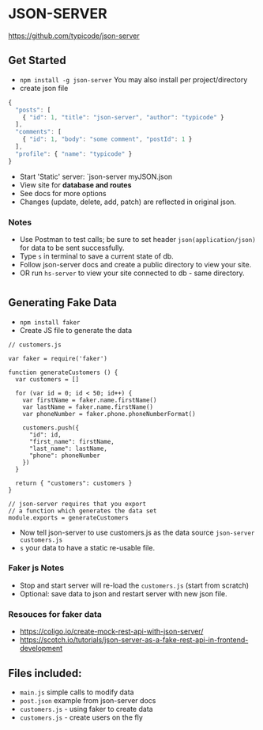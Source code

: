 # JSON-SERVER

https://github.com/typicode/json-server

## Get Started
* `npm install -g json-server` You may also install per project/directory
* create json file
```js
{
  "posts": [
    { "id": 1, "title": "json-server", "author": "typicode" }
  ],
  "comments": [
    { "id": 1, "body": "some comment", "postId": 1 }
  ],
  "profile": { "name": "typicode" }
}
```
* Start 'Static' server: `json-server myJSON.json
* View site for **database and routes**
* See docs for more options
* Changes (update, delete, add, patch) are reflected in original json.

### Notes
* Use Postman to test calls; be sure to set header `json(application/json)` for data to be sent successfully.
* Type `s` in terminal to save a current state of db.
* Follow json-server docs and create a public directory to view your site.
* OR run `hs-server` to view your site connected to db - same directory.

#

## Generating Fake Data

* `npm install faker`
* Create JS file to generate the data

```
// customers.js

var faker = require('faker')

function generateCustomers () {
  var customers = []

  for (var id = 0; id < 50; id++) {
    var firstName = faker.name.firstName()
    var lastName = faker.name.firstName()
    var phoneNumber = faker.phone.phoneNumberFormat()

    customers.push({
      "id": id,
      "first_name": firstName,
      "last_name": lastName,
      "phone": phoneNumber
    })
  }

  return { "customers": customers }
}

// json-server requires that you export
// a function which generates the data set
module.exports = generateCustomers
```

* Now tell json-server to use customers.js as the data source
`json-server customers.js`
* `s` your data to have a static re-usable file.

### Faker js Notes
* Stop and start server will re-load the `customers.js` (start from scratch)
* Optional: save data to json and restart server with new json file.

### Resouces for faker data
* https://coligo.io/create-mock-rest-api-with-json-server/
* https://scotch.io/tutorials/json-server-as-a-fake-rest-api-in-frontend-development

## Files included:
* `main.js` simple calls to modify data
* `post.json` example from json-server docs
* `customers.js` - using faker to create data
* `customers.js` - create users on the fly
